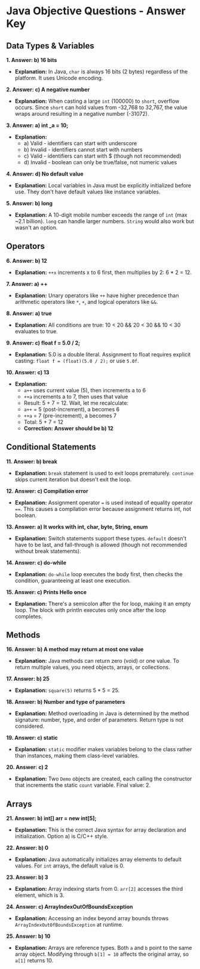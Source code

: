 # Java Objective Questions - Answer Key

## Data Types & Variables

**1. Answer: b) 16 bits**
- **Explanation:** In Java, `char` is always 16 bits (2 bytes) regardless of the platform. It uses Unicode encoding.

**2. Answer: c) A negative number**
- **Explanation:** When casting a large `int` (100000) to `short`, overflow occurs. Since `short` can hold values from -32,768 to 32,767, the value wraps around resulting in a negative number (-31072).

**3. Answer: a) int _a = 10;**
- **Explanation:** 
  - a) Valid - identifiers can start with underscore
  - b) Invalid - identifiers cannot start with numbers
  - c) Valid - identifiers can start with $ (though not recommended)
  - d) Invalid - boolean can only be true/false, not numeric values

**4. Answer: d) No default value**
- **Explanation:** Local variables in Java must be explicitly initialized before use. They don't have default values like instance variables.

**5. Answer: b) long**
- **Explanation:** A 10-digit mobile number exceeds the range of `int` (max ~2.1 billion). `long` can handle larger numbers. `String` would also work but wasn't an option.

## Operators

**6. Answer: b) 12**
- **Explanation:** `++x` increments x to 6 first, then multiplies by 2: 6 * 2 = 12.

**7. Answer: a) ++**
- **Explanation:** Unary operators like `++` have higher precedence than arithmetic operators like `*`, `+`, and logical operators like `&&`.

**8. Answer: a) true**
- **Explanation:** All conditions are true: 10 < 20 && 20 < 30 && 10 < 30 evaluates to true.

**9. Answer: c) float f = 5.0 / 2;**
- **Explanation:** 5.0 is a double literal. Assignment to float requires explicit casting: `float f = (float)(5.0 / 2);` or use `5.0f`.

**10. Answer: c) 13**
- **Explanation:** 
  - `a++` uses current value (5), then increments a to 6
  - `++a` increments a to 7, then uses that value
  - Result: 5 + 7 = 12. Wait, let me recalculate:
  - `a++` = 5 (post-increment), a becomes 6
  - `++a` = 7 (pre-increment), a becomes 7
  - Total: 5 + 7 = 12
  - **Correction: Answer should be b) 12**

## Conditional Statements

**11. Answer: b) break**
- **Explanation:** `break` statement is used to exit loops prematurely. `continue` skips current iteration but doesn't exit the loop.

**12. Answer: c) Compilation error**
- **Explanation:** Assignment operator `=` is used instead of equality operator `==`. This causes a compilation error because assignment returns int, not boolean.

**13. Answer: a) It works with int, char, byte, String, enum**
- **Explanation:** Switch statements support these types. `default` doesn't have to be last, and fall-through is allowed (though not recommended without break statements).

**14. Answer: c) do-while**
- **Explanation:** `do-while` loop executes the body first, then checks the condition, guaranteeing at least one execution.

**15. Answer: c) Prints Hello once**
- **Explanation:** There's a semicolon after the for loop, making it an empty loop. The block with println executes only once after the loop completes.

## Methods

**16. Answer: b) A method may return at most one value**
- **Explanation:** Java methods can return zero (void) or one value. To return multiple values, you need objects, arrays, or collections.

**17. Answer: b) 25**
- **Explanation:** `square(5)` returns 5 * 5 = 25.

**18. Answer: b) Number and type of parameters**
- **Explanation:** Method overloading in Java is determined by the method signature: number, type, and order of parameters. Return type is not considered.

**19. Answer: c) static**
- **Explanation:** `static` modifier makes variables belong to the class rather than instances, making them class-level variables.

**20. Answer: c) 2**
- **Explanation:** Two `Demo` objects are created, each calling the constructor that increments the static `count` variable. Final value: 2.

## Arrays

**21. Answer: b) int[] arr = new int[5];**
- **Explanation:** This is the correct Java syntax for array declaration and initialization. Option a) is C/C++ style.

**22. Answer: b) 0**
- **Explanation:** Java automatically initializes array elements to default values. For `int` arrays, the default value is 0.

**23. Answer: b) 3**
- **Explanation:** Array indexing starts from 0. `arr[2]` accesses the third element, which is 3.

**24. Answer: c) ArrayIndexOutOfBoundsException**
- **Explanation:** Accessing an index beyond array bounds throws `ArrayIndexOutOfBoundsException` at runtime.

**25. Answer: b) 10**
- **Explanation:** Arrays are reference types. Both `a` and `b` point to the same array object. Modifying through `b[1] = 10` affects the original array, so `a[1]` returns 10.
